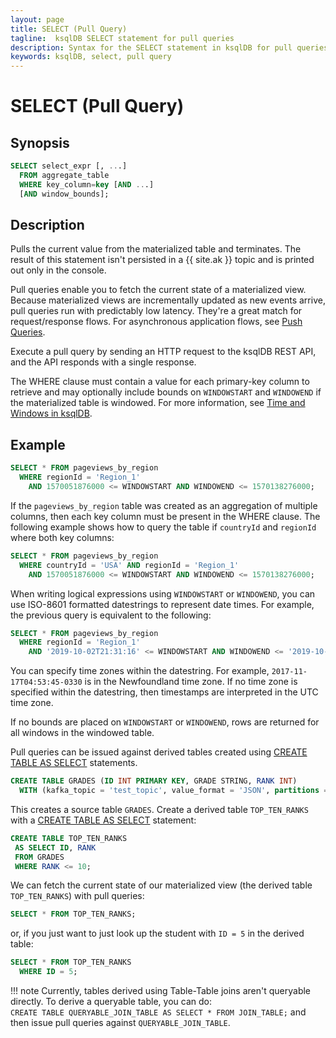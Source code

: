 ```yaml
---
layout: page
title: SELECT (Pull Query)
tagline:  ksqlDB SELECT statement for pull queries
description: Syntax for the SELECT statement in ksqlDB for pull queries
keywords: ksqlDB, select, pull query
---
```


SELECT (Pull Query)
===================

Synopsis
--------

```sql
SELECT select_expr [, ...]
  FROM aggregate_table
  WHERE key_column=key [AND ...]
  [AND window_bounds];
```

Description
-----------

Pulls the current value from the materialized table and terminates. The result
of this statement isn't persisted in a {{ site.ak }} topic and is printed out
only in the console.

Pull queries enable you to fetch the current state of a materialized view.
Because materialized views are incrementally updated as new events arrive,
pull queries run with predictably low latency. They're a great match for
request/response flows. For asynchronous application flows, see
[Push Queries](select-push-query.md).

Execute a pull query by sending an HTTP request to the ksqlDB REST API, and
the API responds with a single response.  

The WHERE clause must contain a value for each primary-key column to retrieve and may
optionally include bounds on `WINDOWSTART` and `WINDOWEND` if the materialized table is windowed.
For more information, see 
[Time and Windows in ksqlDB](../../concepts/time-and-windows-in-ksqldb-queries.md).

Example
-------

```sql
SELECT * FROM pageviews_by_region
  WHERE regionId = 'Region_1'
    AND 1570051876000 <= WINDOWSTART AND WINDOWEND <= 1570138276000;
```

If the `pageviews_by_region` table was created as an aggregation of multiple columns,
then each key column must be present in the WHERE clause. The following example shows how to 
query the table if `countryId` and `regionId` where both key columns:

```sql
SELECT * FROM pageviews_by_region
  WHERE countryId = 'USA' AND regionId = 'Region_1'
    AND 1570051876000 <= WINDOWSTART AND WINDOWEND <= 1570138276000;
```

When writing logical expressions using `WINDOWSTART` or `WINDOWEND`, you can use ISO-8601
formatted datestrings to represent date times. For example, the previous
query is equivalent to the following:

```sql
SELECT * FROM pageviews_by_region
  WHERE regionId = 'Region_1'
    AND '2019-10-02T21:31:16' <= WINDOWSTART AND WINDOWEND <= '2019-10-03T21:31:16';
```

You can specify time zones within the datestring. For example,
`2017-11-17T04:53:45-0330` is in the Newfoundland time zone. If no time zone is
specified within the datestring, then timestamps are interpreted in the UTC
time zone.

If no bounds are placed on `WINDOWSTART` or `WINDOWEND`, rows are returned for all windows
in the windowed table.

Pull queries can be issued against derived tables created using [CREATE TABLE AS SELECT](../../ksqldb-reference/create-table-as-select) statements. 


```sql
CREATE TABLE GRADES (ID INT PRIMARY KEY, GRADE STRING, RANK INT) 
  WITH (kafka_topic = 'test_topic', value_format = 'JSON', partitions = 1);
```
This creates a source table `GRADES`. Create a derived table
`TOP_TEN_RANKS` with a [CREATE TABLE AS SELECT](../../ksqldb-reference/create-table-as-select) statement:
 ```sql
CREATE TABLE TOP_TEN_RANKS 
  AS SELECT ID, RANK 
  FROM GRADES 
  WHERE RANK <= 10;
 ```
We can fetch the current state of our materialized view 
(the derived table `TOP_TEN_RANKS`) with pull queries:
```sql
SELECT * FROM TOP_TEN_RANKS;
```
or, if you just want to just look up the student with `ID = 5` in the derived table:
```sql
SELECT * FROM TOP_TEN_RANKS
  WHERE ID = 5;
```
!!! note
	Currently, tables derived using Table-Table joins aren't queryable directly. To derive a queryable table, you can do:  
	`CREATE TABLE QUERYABLE_JOIN_TABLE AS SELECT * FROM JOIN_TABLE;` and then issue pull queries against `QUERYABLE_JOIN_TABLE`.
	
